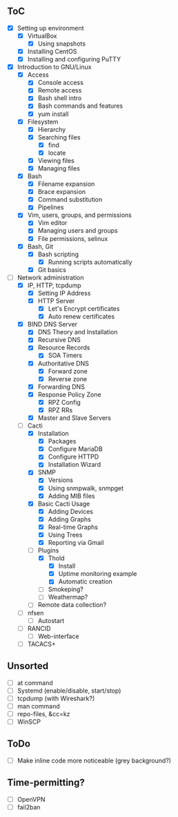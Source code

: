 ## ToC
- [x] Setting up environment
    - [x] VirtualBox
        - [x] Using snapshots
    - [x] Installing CentOS
    - [x] Installing and configuring PuTTY
- [x] Introduction to GNU/Linux
    - [x] Access
        - [x] Console access
        - [x] Remote access
        - [x] Bash shell intro
        - [x] Bash commands and features
        - [x] yum install
    - [x] Filesystem
        - [x] Hierarchy
        - [x] Searching files
            - [x] find
            - [x] locate
        - [x] Viewing files
        - [x] Managing files
    - [x] Bash
        - [x] Filename expansion
        - [x] Brace expansion
        - [x] Command substitution
        - [x] Pipelines
    - [x] Vim, users, groups, and permissions
        - [x] Vim editor
        - [x] Managing users and groups
        - [x] File permissions, selinux
    - [x] Bash, Git
        - [x] Bash scripting
            - [x] Running scripts automatically
        - [x] Git basics
- [ ] Network administration
    - [x] IP, HTTP, tcpdump
        - [x] Setting IP Address
        - [x] HTTP Server
            - [x] Let's Encrypt certificates
            - [x] Auto renew certificates
    - [x] BIND DNS Server
        - [x] DNS Theory and Installation
        - [x] Recursive DNS
        - [x] Resource Records
            - [x] SOA Timers
        - [x] Authoritative DNS
            - [x] Forward zone
            - [x] Reverse zone
        - [x] Forwarding DNS
        - [x] Response Policy Zone
            - [x] RPZ Config
            - [x] RPZ RRs
        - [x] Master and Slave Servers
    - [ ] Cacti
        - [x] Installation
            - [x] Packages
            - [x] Configure MariaDB
            - [x] Configure HTTPD
            - [x] Installation Wizard
        - [x] SNMP
            - [x] Versions
            - [x] Using snmpwalk, snmpget
            - [x] Adding MIB files
        - [x] Basic Cacti Usage
            - [x] Adding Devices
            - [x] Adding Graphs
            - [x] Real-time Graphs
            - [x] Using Trees
            - [x] Reporting via Gmail
        - [ ] Plugins
            - [x] Thold
                - [x] Install
                - [x] Uptime monitoring example
                - [x] Automatic creation
            - [ ] Smokeping?
            - [ ] Weathermap?
        - [ ] Remote data collection?
    - [ ] nfsen
        - [ ] Autostart
    - [ ] RANCID
        - [ ] Web-interface
    - [ ] TACACS+

## Unsorted
- [ ] at command
- [ ] Systemd (enable/disable, start/stop)
- [ ] tcpdump (with Wireshark?)
- [ ] man command
- [ ] repo-files, &cc=kz
- [ ] WinSCP

## ToDo
- [ ] Make inline code more noticeable (grey background?)

## Time-permitting?
- [ ] OpenVPN
- [ ] fail2ban
